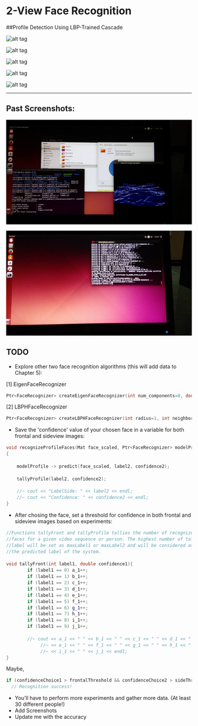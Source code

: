 # 2-View Face Recognition

##Profile Detection Using LBP-Trained Cascade

![alt tag](http://imgur.com/XAMSXAS)

![alt tag](http://imgur.com/UM35ZJw)

![alt tag](http://imgur.com/9j4A4Rx)

![alt tag](http://imgur.com/y90pIGo)

![alt tag](http://imgur.com/jB1b0wR)

__________________________________________________________________________________________________________________________

## Past Screenshots:

![alt tag](https://github.com/DeLaSalleUniversity-Manila/TwoViewFaceRecognition/blob/master/screenshots/facerec_2view.jpg)

![alt tag](https://github.com/DeLaSalleUniversity-Manila/TwoViewFaceRecognition/blob/master/screenshots/facerec_2view2.jpg)


## TODO

* Explore other two face recognition algorithms (this will add data to Chapter 5): 

[1] EigenFaceRecognizer
```cpp
Ptr<FaceRecognizer> createEigenFaceRecognizer(int num_components=0, double threshold=DBL_MAX)¶
```

[2] LBPHFaceRecognizer
```cpp
Ptr<FaceRecognizer> createLBPHFaceRecognizer(int radius=1, int neighbors=8, int grid_x=8, int grid_y=8, double threshold=DBL_MAX) 
```

*  Save the 'confidence' value of your chosen face in a variable for both frontal and sideview images:

```cpp
void recognizeProfileFaces(Mat face_scaled, Ptr<FaceRecognizer> modelProfile)
{
	
	modelProfile -> predict(face_scaled, label2, confidence2);
	
	tallyProfile(label2, confidence2);
	
	//~ cout << "LabelSide: " << label2 << endl;
	//~ cout << "Confidence: " << confidence2 << endl;
}
```

* After chosing the face, set a threshold for confidence in both frontal and sideview images based on experiments:
```cpp
//Functions tallyFront and tallyProfile tallies the number of recognized
//faces for a given video sequence or person. The highest number of tallied
//label will be set as maxLabel1 or maxLabel2 and will be considered as
//the predicted label of the system.

void tallyFront(int label1, double confidence1){
		if (label1 == 0) a_1++;
		if (label1 == 1) b_1++;
		if (label1 == 2) c_1++;
		if (label1 == 3) d_1++;
		if (label1 == 4) e_1++;
		if (label1 == 5) f_1++;
		if (label1 == 6) g_1++;
		if (label1 == 7) h_1++;
		if (label1 == 8) i_1++;
		if (label1 == 9) j_1++;
		
		//~ cout << a_1 << " " << b_1 << " " << c_1 << " " << d_1 << " " 
		     //~ << e_1 << " " << f_1 << " " << g_1 << " " << h_1 << " " 
		     //~ << i_1 << " " << j_1 << endl;
}
```

Maybe,

```cpp
if (confidenceChoice1 > frontalThreshold && confidenceChoice2 > sideThreshold)
  // Recognition success!
```



* You'll have to perform more experiments and gather more data. (At least 30 different people!)
* Add Screenshots 
* Update me with the accuracy

